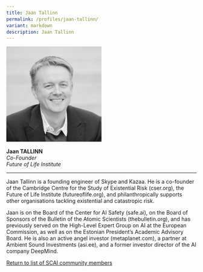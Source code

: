 ```yaml
---
title: Jaan Tallinn
permalink: /profiles/jaan-tallinn/
variant: markdown
description: Jaan Tallinn
---
```

<div style="width:50%"><img src="/images/People/jaan_tallinn.jpeg" alt="Jaan Tallinn"></div>

**Jaan TALLINN**<br>*Co-Founder*<br>*Future of Life Institute*<br>

---

Jaan Tallinn is a founding engineer of Skype and Kazaa. He is a co-founder of the Cambridge Centre for the Study of Existential Risk (cser.org), the Future of Life Institute (futureoflife.org), and philanthropically supports other organisations tackling existential and catastropic risk. 

Jaan is on the Board of the Center for AI Safety (safe.ai), on the Board of Sponsors of the Bulletin of the Atomic Scientists (thebulletin.org), and has previously served on the High-Level Expert Group on AI at the European Commission, as well as on the Estonian President’s Academic Advisory Board. He is also an active angel investor (metaplanet.com), a partner at Ambient Sound Investments (asi.ee), and a former investor director of the AI company DeepMind.

[Return to list of SCAI community members](/community)